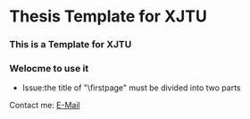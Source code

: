 # Thesis Template for XJTU
### This is a Template for XJTU <br />
### Welocme to use it <br />

* Issue:the title of "\firstpage" must be divided into two parts

Contact me:
[E-Mail](dylanxie123@126.com)